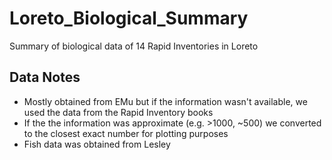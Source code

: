 # Loreto_Biological_Summary
Summary of biological data of 14 Rapid Inventories in Loreto


## Data Notes
* Mostly obtained from EMu but if the information wasn't available, we used the data from the Rapid Inventory books
* If the the information was approximate (e.g. >1000, ~500) we converted to the closest exact number for plotting purposes
* Fish data was obtained from Lesley 

